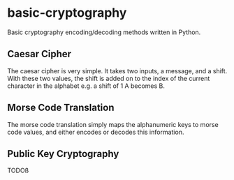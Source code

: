 # basic-cryptography
Basic cryptography encoding/decoding methods written in Python.

## Caesar Cipher
The caesar cipher is very simple. It takes two inputs, a message, and a shift. With these two values, 
the shift is added on to the index of the current character in the alphabet e.g. a shift of 1 A becomes B.

## Morse Code Translation
The morse code translation simply maps the alphanumeric keys to morse code values, and either encodes or 
decodes this information.

## Public Key Cryptography
TODOß